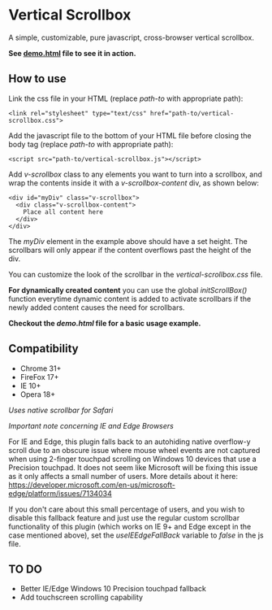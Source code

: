 # Vertical Scrollbox

A simple, customizable, pure javascript, cross-browser vertical scrollbox.

**See [demo.html](http://projects.martymagaan.com/vertical-scrollbox/demo.html) file to see it in action.**

## How to use

Link the css file in your HTML (replace *path-to* with appropriate path):

    <link rel="stylesheet" type="text/css" href="path-to/vertical-scrollbox.css">

Add the javascript file to the bottom of your HTML file before closing the body tag (replace *path-to* with appropriate path):

    <script src="path-to/vertical-scrollbox.js"></script>

Add *v-scrollbox* class to any elements you want to turn into a scrollbox,
and wrap the contents inside it with a *v-scrollbox-content* div, as shown below:

    <div id="myDiv" class="v-scrollbox">
      <div class="v-scrollbox-content">
        Place all content here
      </div>
    </div>

The *myDiv* element in the example above should have a set height.
The scrollbars will only appear if the content overflows past the height of the div.

You can customize the look of the scrollbar in the *vertical-scrollbox.css* file.

**For dynamically created content** you can use the global *initScrollBox()* function everytime dynamic 
content is added to activate scrollbars if the newly added content causes the need for scrollbars.

**Checkout the *demo.html* file for a basic usage example.**

## Compatibility

* Chrome 31+
* FireFox 17+
* IE 10+
* Opera 18+

*Uses native scrollbar for Safari*

*Important note concerning IE and Edge Browsers*

For IE and Edge, this plugin falls back to an autohiding native overflow-y scroll due to an obscure issue where 
mouse wheel events are not captured when using 2-finger touchpad scrolling on Windows 10 devices that use a 
Precision touchpad. It does not seem like Microsoft will be fixing this issue as it only affects a small number of users. 
More details about it here: https://developer.microsoft.com/en-us/microsoft-edge/platform/issues/7134034

If you don't care about this small percentage of users, and you wish to disable this fallback feature and just use
the regular custom scrollbar functionality of this plugin (which works on IE 9+ and Edge except in the case 
mentioned above), set the *useIEEdgeFallBack* variable to *false* in the js file.

## TO DO
* Better IE/Edge Windows 10 Precision touchpad fallback
* Add touchscreen scrolling capability